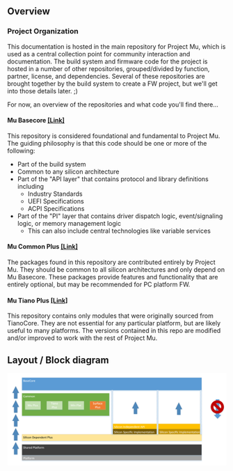## Overview

### Project Organization

This documentation is hosted in the main repository for Project Mu, which is used as a central collection point for community interaction and documentation. The build system and firmware code for the project is hosted in a number of other repositories, grouped/divided by function, partner, license, and dependencies. Several of these repositories are brought together by the build system to create a FW project, but we'll get into those details later. ;)

For now, an overview of the repositories and what code you'll find there...

#### Mu Basecore [[Link]](https://github.com/Microsoft/mu_basecore)

This repository is considered foundational and fundamental to Project Mu. The guiding philosophy is that this code should be one or more of the following:

* Part of the build system
* Common to any silicon architecture
* Part of the "API layer" that contains protocol and library definitions including
  * Industry Standards
  * UEFI Specifications
  * ACPI Specifications
* Part of the "PI" layer that contains driver dispatch logic, event/signaling logic, or memory management logic
  * This can also include central technologies like variable services

#### Mu Common Plus [[Link]](https://github.com/Microsoft/mu_plus)

The packages found in this repository are contributed entirely by Project Mu. They should be common to all silicon architectures and only depend on Mu Basecore. These packages provide features and functionality that are entirely optional, but may be recommended for PC platform FW.

#### Mu Tiano Plus [[Link]](https://github.com/Microsoft/mu_tiano_plus)

This repository contains only modules that were originally sourced from TianoCore. They are not essential for any particular platform, but are likely useful to many platforms. The versions contained in this repo are modified and/or improved to work with the rest of Project Mu.


## Layout / Block diagram
![Block Diagram](img/dependency-layering.png)

